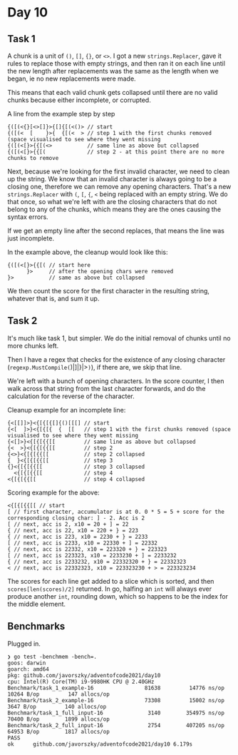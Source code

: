 # Day 10

## Task 1

A chunk is a unit of `()`, `[]`, `{}`, or `<>`. I got a new `strings.Replacer`, gave it rules to replace those with
empty strings, and then ran it on each line until the new length after replacements was the same as the length when we
began, ie no new replacements were made.

This means that each valid chunk gets collapsed until there are no valid chunks because either incomplete, or corrupted.

A line from the example step by step

```
{([(<{}[<>[]}>{[]{[(<()> // start
{([(<  [    }>{  {[(<  > // step 1 with the first chunks removed (space visualised to see where they went missing
{([(<[}>{{[(<>           // same line as above but collapsed
{([(<[}>{{[(             // step 2 - at this point there are no more chunks to remove
```

Next, because we're looking for the first invalid character, we need to clean up the string. We know that an invalid
character is always going to be a closing one, therefore we can remove any opening characters. That's a
new `strings.Replacer` with `(`, `[`, `{`, `<` being replaced with an empty string. We do that once, so what we're left
with are the closing characters that do not belong to any of the chunks, which means they are the ones causing the
syntax errors.

If we get an empty line after the second replaces, that means the line was just incomplete.

In the example above, the cleanup would look like this:

```
{([(<[}>{{[( // start here
      }>     // after the opening chars were removed
}>           // same as above but collapsed
```

We then count the score for the first character in the resulting string, whatever that is, and sum it up.

## Task 2

It's much like task 1, but simpler. We do the initial removal of chunks until no more chunks left.

Then I have a regex that checks for the existence of any closing character (`regexp.MustCompile(`\)|]|}|>`)`), if there
are, we skip that line.

We're left with a bunch of opening characters. In the score counter, I then walk across that string from the last
character forwards, and do the calculation for the reverse of the character.

Cleanup example for an incomplete line:

```
{<[[]]>}<{[{[{[]{()[[[] // start
{<[  ]>}<{[{[{  {  [[   // step 1 with the first chunks removed (space visualised to see where they went missing
{<[]>}<{[{[{{[[         // same line as above but collapsed
{<  >}<{[{[{{[[         // step 2
{<>}<{[{[{{[[           // step 2 collapsed
{  }<{[{[{{[[           // step 3
{}<{[{[{{[[             // step 3 collapsed
  <{[{[{{[[             // step 4
<{[{[{{[[               // step 4 collapsed
```

Scoring example for the above:

```
<{[{[{{[[ // start
[ // first character, accumulator is at 0. 0 * 5 = 5 + score for the corresponding closing char: ] - 2. Acc is 2
[ // next, acc is 2, x10 = 20 + ] = 22
{ // next, acc is 22, x10 = 220 + } = 223
{ // next, acc is 223, x10 = 2230 + } = 2233
[ // next, acc is 2233, x10 = 22330 + ] = 22332
{ // next, acc is 22332, x10 = 223320 + } = 223323
[ // next, acc is 223323, x10 = 2233230 + ] = 2233232
{ // next, acc is 2233232, x10 = 22332320 + } = 22332323
< // next, acc is 22332323, x10 = 223323230 + > = 223323234
```

The scores for each line get added to a slice which is sorted, and then `scores[len(scores)/2]` returned. In go, halfing
an `int` will always ever produce another `int`, rounding down, which so happens to be the index for the middle element.

## Benchmarks

Plugged in.

```
❯ go test -benchmem -bench=.
goos: darwin
goarch: amd64
pkg: github.com/javorszky/adventofcode2021/day10
cpu: Intel(R) Core(TM) i9-9980HK CPU @ 2.40GHz
Benchmark/task_1_example-16                81638         14776 ns/op       10264 B/op         147 allocs/op
Benchmark/task_2_example-16                73308         15002 ns/op        3647 B/op         140 allocs/op
Benchmark/task_1_full_input-16              3140        354975 ns/op       70400 B/op        1899 allocs/op
Benchmark/task_2_full_input-16              2754        407205 ns/op       64953 B/op        1817 allocs/op
PASS
ok  	github.com/javorszky/adventofcode2021/day10	6.179s
```
